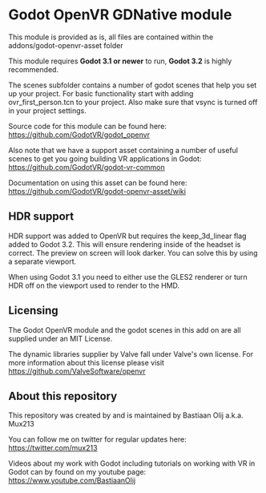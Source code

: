 # Godot OpenVR GDNative module
This module is provided as is, all files are contained within the addons/godot-openvr-asset folder

This module requires **Godot 3.1 or newer** to run, **Godot 3.2** is highly recommended.

The scenes subfolder contains a number of godot scenes that help you set up your project. 
For basic functionality start with adding ovr_first_person.tcn to your project.
Also make sure that vsync is turned off in your project settings.

Source code for this module can be found here:
https://github.com/GodotVR/godot_openvr

Also note that we have a support asset containing a number of useful scenes to get you going building VR applications in Godot:
https://github.com/GodotVR/godot-vr-common

Documentation on using this asset can be found here:
https://github.com/GodotVR/godot-openvr-asset/wiki

HDR support
-----------
HDR support was added to OpenVR but requires the keep_3d_linear flag added to Godot 3.2. This will ensure rendering inside of the headset is correct. The preview on screen will look darker. You can solve this by using a separate viewport.

When using Godot 3.1 you need to either use the GLES2 renderer or turn HDR off on the viewport used to render to the HMD.

Licensing
---------
The Godot OpenVR module and the godot scenes in this add on are all supplied under an MIT License.

The dynamic libraries supplier by Valve fall under Valve's own license.
For more information about this license please visit https://github.com/ValveSoftware/openvr

About this repository
---------------------
This repository was created by and is maintained by Bastiaan Olij a.k.a. Mux213

You can follow me on twitter for regular updates here:
https://twitter.com/mux213

Videos about my work with Godot including tutorials on working with VR in Godot can by found on my youtube page:
https://www.youtube.com/BastiaanOlij
